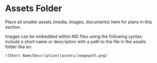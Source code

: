 # Assets Folder

Place all smaller assets (media, images, documents) here for plans in this section. 

Images can be embedded within MD files using the following syntax; include a short name or description with a path to the file in the assets folder like so:

    ![Short Name/Description](assets/imagepath.png)

